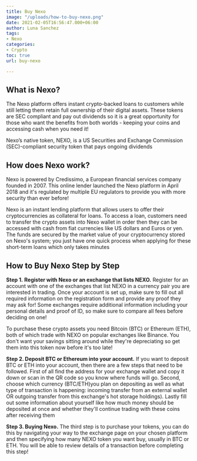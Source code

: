 ```yaml
---
title: Buy Nexo
image: "/uploads/how-to-buy-nexo.png"
date: 2021-02-05T16:56:47.000+06:00
author: Luna Sanchez
tags:
- Nexo
categories:
- Crypto
toc: true
url: buy-nexo

---
```

## What is Nexo?

The Nexo platform offers instant crypto-backed loans to customers while still letting them retain full ownership of their digital assets. These tokens are SEC compliant and pay out dividends so it is a great opportunity for those who want the benefits from both worlds - keeping your coins and accessing cash when you need it!

Nexo’s native token, NEXO, is a US Securities and Exchange Commission (SEC)-compliant security token that pays ongoing dividends

## How does Nexo work?

Nexo is powered by Credissimo, a European financial services company founded in 2007. This online lender launched the Nexo platform in April 2018 and it's regulated by multiple EU regulators to provide you with more security than ever before!

Nexo is an instant lending platform that allows users to offer their cryptocurrencies as collateral for loans. To access a loan, customers need to transfer the crypto assets into Nexo wallet in order then they can be accessed with cash from fiat currencies like US dollars and Euros or yen. The funds are secured by the market value of your cryptocurrency stored on Nexo's system; you just have one quick process when applying for these short-term loans which only takes minutes

## How to Buy Nexo Step by Step

**Step 1.** **Register with Nexo or an exchange that lists NEXO.**  Register for an account with one of the exchanges that list NEXO in a currency pair you are interested in trading. Once your account is set up, make sure to fill out all required information on the registration form and provide any proof they may ask for!  Some exchanges require additional information including your personal details and proof of ID, so make sure to compare all fees before deciding on one!

To purchase these crypto assets you need Bitcoin (BTC) or Ethereum (ETH), both of which trade with NEXO on popular exchanges like Binance. You don't want your savings sitting around while they're depreciating so get them into this token now before it's too late!

**Step 2. Deposit BTC or Ethereum into your account.** If you want to deposit BTC or ETH into your account, then there are a few steps that need to be followed. First of all find the address for your exchange wallet and copy it down or scan in the QR code so you know where funds will go. Second, choose which currency (BTC/ETH)you plan on depositing as well as what type of transaction is happening: incoming transfer from an external wallet OR outgoing transfer from this exchange's hot storage holdings). Lastly fill out some information about yourself like how much money should be deposited at once and whether they'll continue trading with these coins after receiving them

**Step 3. Buying Nexo.** The third step is to purchase your tokens, you can do this by navigating your way to the exchange page on your chosen platform and then specifying how many NEXO token you want buy, usually in BTC or ETH. You will be able to review details of a transaction before completing this step!